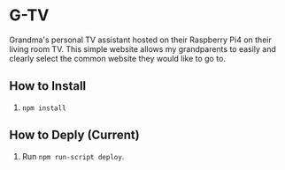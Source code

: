 # G-TV
Grandma's personal TV assistant hosted on their Raspberry Pi4 on their living room TV. This simple website allows my grandparents to easily and clearly select the common website they would like to go to.

## How to Install
1. `npm install`

## How to Deply (Current)
1. Run `npm run-script deploy`.
